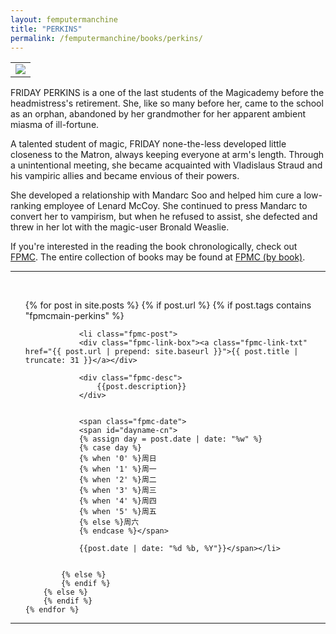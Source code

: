```yaml
---
layout: femputermanchine
title: "PERKINS"
permalink: /femputermanchine/books/perkins/
---
```


<html>
<head>
<meta charset="utf-8">

</head>

<body>

<div id="fpmc-intro">
<table class="inline-imgtbl-l">
<tr>
<td><img class="inline-img" src="{{ site.url }}/assets/tb/fridaywinter.jpg"></td>
</tr>
</table>
<p>FRIDAY PERKINS is a one of the last students of the Magicademy before the headmistress's retirement. She, like so many before her, came to the school as an orphan, abandoned by her grandmother for her apparent ambient miasma of ill-fortune.</p>
<p>A talented student of magic, FRIDAY none-the-less developed little closeness to the Matron, always keeping everyone at arm's length. Through a unintentional meeting, she became acquainted with Vladislaus Straud and his vampiric allies and became envious of their powers.</p>
<p>She developed a relationship with Mandarc Soo and helped him cure a low-ranking employee of Lenard McCoy. She continued to press Mandarc to convert her to vampirism, but when he refused to assist, she defected and threw in her lot with the magic-user Bronald Weaslie.</p>
<p>If you're interested in the reading the book chronologically, check out <a href="{{ '/femputermanchine/' | prepend: site.url }}">FPMC</a>. The entire collection of books may be found at <a href="{{ '/femputermanchine/books/' | prepend: site.url }}">FPMC (by book)</a>.</p>
</div>

<hr>
<br/>

<ul>
	{% for post in site.posts %}
        {% if post.url %}
			{% if post.tags contains "fpmcmain-perkins" %}

		        <li class="fpmc-post">
				<div class="fpmc-link-box"><a class="fpmc-link-txt" href="{{ post.url | prepend: site.baseurl }}">{{ post.title | truncate: 31 }}</a></div>

				<div class="fpmc-desc">
					{{post.description}}
				</div>

		
				<span class="fpmc-date">
				<span id="dayname-cn">
				{% assign day = post.date | date: "%w" %}
				{% case day %}
				{% when '0' %}周日
				{% when '1' %}周一
				{% when '2' %}周二
				{% when '3' %}周三
				{% when '4' %}周四
				{% when '5' %}周五
				{% else %}周六
				{% endcase %}</span>

				{{post.date | date: "%d %b, %Y"}}</span></li>


			{% else %}	
			{% endif %}
		{% else %}
        {% endif %}
    {% endfor %}
</ul>

<hr>


</body>
</html>





